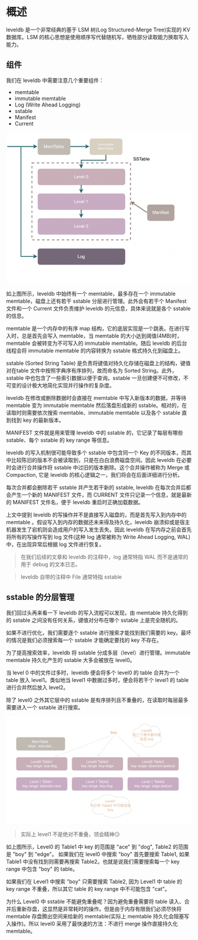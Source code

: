 # 概述

leveldb 是一个非常经典的基于 LSM 树(Log Structured-Merge Tree)实现的 KV 数据库。LSM 的核心思想是使用顺序写代替随机写，牺牲部分读取能力换取写入能力。

## 组件

我们在 leveldb 中需要注意几个重要组件：

- memtable
- immutable memtable
- Log (Write Ahead Logging)
- sstable
- Manifest
- Current

![](img001.png)

如上图所示，leveldb 中始终有一个 memtable，最多存在一个 immutable memtable，磁盘上还有若干 sstable 分层进行管理。此外会有若干个 Manifest 文件和一个 Current 文件负责维护 leveldb 的元信息，具体来说就是各个 sstable 的信息。

memtable 是一个内存中的有序 map 结构，它的底层实现是一个跳表。在进行写入时，总是首先会写入 memtable，当 memtable 的大小达到阈值(4MB)时，memtable 会被转变为不可写入的 immutable memtable。随后 leveldb 的后台线程会将 immutable memtable 的内容转换为 sstable 格式持久化到磁盘上。

sstable (Sorted String Table) 是负责将键值对持久化存储在磁盘上的结构，键值对在table 文件中按照字典序有序排列，故而命名为 Sorted String。此外，sstable 中也包含了一些索引数据以便于查询。sstable 一旦创建便不可修改，不可变的设计极大地简化实现并行操作的复杂度。

leveldb 在修改或删除数据时会直接在 memtable 中写入新版本的数据，并等待 memtable 变为 immutable memtable 然后落盘形成新的 sstable。相对的，在读取时则需要依次搜索 memtable、immutable memtable 以及各个 sstable 直到找到 key 的最新版本。

MANIFEST 文件就是用来管理 leveldb 中的 sstable 的，它记录了每层有哪些 sstable、每个 sstable 的 key range 等信息。

leveldb 的写入机制很可能导致多个 sstable 中包含同一个 Key 的不同版本，而其中比较陈旧的版本不会被读取到，只是在白白浪费磁盘空间。因此 leveldb 在必要时会进行合并操作将 sstable 中过旧的版本删除。这个合并操作被称为 Merge 或 Compaction, 它是 leveldb 的核心逻辑之一，我们将会在后面详细进行分析。

每次合并都会删除若干 sstable 并产生若干新的 sstable, leveldb 在每次合并后都会产生一个新的 MANIFEST 文件，而 CURRENT 文件只记录一个信息，就是最新的 MANIFEST 文件名，便于 leveldb 重启时正确加载数据。

上文中提到 leveldb 的写操作并不是直接写入磁盘的，而是首先写入到内存中的 memtable 。假设写入到内存的数据还未来得及持久化，leveldb 崩溃抑或是宿主机器发生了宕机则会造成用户的写入发生丢失。因此 leveldb 在写内存之前会首先将所有的写操作写到 log 文件(这种 log 通常被称为 Write Ahead Logging, WAL)中，在出现异常后根据 log 文件进行恢复。

> 在我们后续的文章和 leveldb 的注释中，log 通常特指 WAL 而不是通常的用于 debug 的文本日志。

> leveldb 自带的注释中 File 通常特指 sstable

## sstable 的分层管理

我们回过头再来看一下 leveldb 的写入流程可以发现，由 memtable 持久化得到的 sstable 之间没有任何关系，键值对分布在哪个 sstable 上是完全随机的。

如果不进行优化，我们需要逐个 sstable 进行搜索才能找到我们需要的 key。最坏的情况是我们必须搜索每一个 sstable 才能确定要找的 key 不存在。

为了提高搜索效率，leveldb 将 sstable 分成多层（level）进行管理。immutable memtable 持久化产生的 sstable 大多会被放在 level0。

当 level 0 中的文件过多时，leveldb 便会将多个 level0 的 table 合并为一个 table 放入 level1。类似地当 level1 中数据过多时，便会将若干个 level1 的 table 进行合并然后放入 level2。

除了 level0 之外其它层中的 sstable 是有序排列且不重叠的，在读取时每层最多需要进入一个 sstable 进行搜索。

![](img002.png)

> 实际上 level1 不是绝对不重叠，领会精神😏

如上图所示，Level0 的 Table1 中 key 的范围是 "ace" 到 "dog", Table2 的范围是 "boy" 到 "edge"。 如果我们在 level0 中搜索 "boy" 首先要搜索 Table1, 如果 Table1 中没有找到则需要再搜索 Table2。也就是说我们需要搜索每一个 key range 中包含 "boy" 的 table。

如果我们在 Level1 中搜索 "boy" 只需要搜索 Table2, 因为 Level1 中 table 的 key range 不重叠，所以其它 table 的 key range 中不可能包含 "cat"。

为什么 Level0 中 sstable 不能避免重叠呢？因为避免重叠需要将 table 读入、合并后重新存盘，这显然是非常耗时的操作。但是由于内存有限我们必须尽快将 memtable 存盘腾出空间来给新的 memtable(实际上 memtable 持久化会阻塞写入操作)。所以 level0 采用了最快速的方法：不进行 merge 操作直接持久化 memtable。